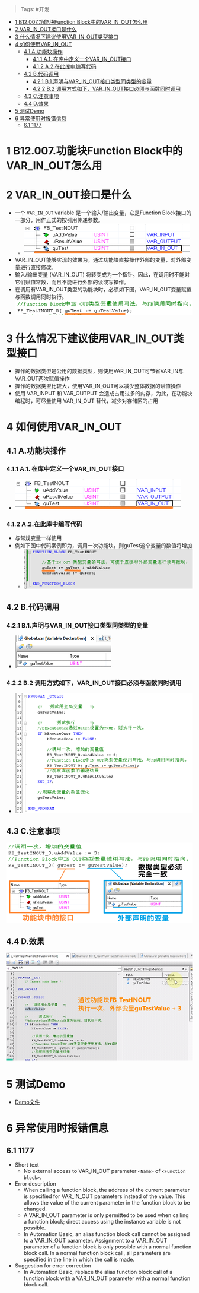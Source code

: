 > Tags: #开发
- [1 B12.007.功能块Function Block中的VAR_IN_OUT怎么用](#_1-b12007%E5%8A%9F%E8%83%BD%E5%9D%97function-block%E4%B8%AD%E7%9A%84var_in_out%E6%80%8E%E4%B9%88%E7%94%A8)
- [2 VAR_IN_OUT接口是什么](#_2-var_in_out%E6%8E%A5%E5%8F%A3%E6%98%AF%E4%BB%80%E4%B9%88)
- [3 什么情况下建议使用VAR_IN_OUT类型接口](#_3-%E4%BB%80%E4%B9%88%E6%83%85%E5%86%B5%E4%B8%8B%E5%BB%BA%E8%AE%AE%E4%BD%BF%E7%94%A8var_in_out%E7%B1%BB%E5%9E%8B%E6%8E%A5%E5%8F%A3)
- [4 如何使用VAR_IN_OUT](#_4-%E5%A6%82%E4%BD%95%E4%BD%BF%E7%94%A8var_in_out)
	- [4.1 A.功能块操作](#_41-a%E5%8A%9F%E8%83%BD%E5%9D%97%E6%93%8D%E4%BD%9C)
		- [4.1.1 A.1. 在库中定义一个VAR_IN_OUT接口](#_411-a1-%E5%9C%A8%E5%BA%93%E4%B8%AD%E5%AE%9A%E4%B9%89%E4%B8%80%E4%B8%AAvar_in_out%E6%8E%A5%E5%8F%A3)
		- [4.1.2 A.2.在此库中编写代码](#_412-a2%E5%9C%A8%E6%AD%A4%E5%BA%93%E4%B8%AD%E7%BC%96%E5%86%99%E4%BB%A3%E7%A0%81)
	- [4.2 B.代码调用](#_42-b%E4%BB%A3%E7%A0%81%E8%B0%83%E7%94%A8)
		- [4.2.1 B.1.声明与VAR_IN_OUT接口类型同类型的变量](#_421-b1%E5%A3%B0%E6%98%8E%E4%B8%8Evar_in_out%E6%8E%A5%E5%8F%A3%E7%B1%BB%E5%9E%8B%E5%90%8C%E7%B1%BB%E5%9E%8B%E7%9A%84%E5%8F%98%E9%87%8F)
		- [4.2.2 B.2 调用方式如下，VAR_IN_OUT接口必须与函数同时调用](#_422-b2-%E8%B0%83%E7%94%A8%E6%96%B9%E5%BC%8F%E5%A6%82%E4%B8%8B%EF%BC%8Cvar_in_out%E6%8E%A5%E5%8F%A3%E5%BF%85%E9%A1%BB%E4%B8%8E%E5%87%BD%E6%95%B0%E5%90%8C%E6%97%B6%E8%B0%83%E7%94%A8)
	- [4.3 C.注意事项](#_43-c%E6%B3%A8%E6%84%8F%E4%BA%8B%E9%A1%B9)
	- [4.4 D.效果](#_44-d%E6%95%88%E6%9E%9C)
- [5 测试Demo](#_5-%E6%B5%8B%E8%AF%95demo)
- [6 异常使用时报错信息](#_6-%E5%BC%82%E5%B8%B8%E4%BD%BF%E7%94%A8%E6%97%B6%E6%8A%A5%E9%94%99%E4%BF%A1%E6%81%AF)
	- [6.1 1177](#_61-1177)

# 1 B12.007.功能块Function Block中的VAR_IN_OUT怎么用

# 2 VAR_IN_OUT接口是什么

- 一个 `VAR_IN_OUT` variable 是一个输入/输出变量，它是Function Block接口的一部分，用作正式的按引用传递参数。
    - ![](FILES/007功能块Function%20Block中的VAR_IN_OUT怎么用/image-20230420171138782.png)
- VAR_IN_OUT能够实现的效果为，通过功能块直接操作外部的变量，对外部变量进行直接修改。
- 输入/输出变量 (VAR_IN_OUT) 将转变成为一个指针。因此，在调用时不能对它们赋值常数，而且不能进行外部的读或写操作。
- 在调用有VAR_IN_OUT类型的功能块时，必须如下图，VAR_IN_OUT变量赋值与函数调用同时执行。
- ![](FILES/007功能块Function%20Block中的VAR_IN_OUT怎么用/image-20230420171309463.png)

# 3 什么情况下建议使用VAR_IN_OUT类型接口

- 操作的数据类型是公用的数据类型，则使用VAR_IN_OUT可节省VAR_IN与VAR_OUT两次赋值操作
- 操作的数据类型比较大，使用VAR_IN_OUT可以减少整体数据的赋值操作
- 使用 VAR_INPUT 和 VAR_OUTPUT 会造成占用过多的内存，为此，在功能块编程时，可尽量使用 VAR_IN_OUT 替代，减少对存储区的占用

# 4 如何使用VAR_IN_OUT

## 4.1 A.功能块操作

### 4.1.1 A.1. 在库中定义一个VAR_IN_OUT接口

- ![](FILES/007功能块Function%20Block中的VAR_IN_OUT怎么用/image-20230420172621853.png)

### 4.1.2 A.2.在此库中编写代码

- 与常规变量一样使用
- 例如下图中代码案例即为，调用一次功能块，则guTest这个变量的数值将增加
    - ![](FILES/007功能块Function%20Block中的VAR_IN_OUT怎么用/image-20230420172739198.png)

## 4.2 B.代码调用

### 4.2.1 B.1.声明与VAR_IN_OUT接口类型同类型的变量

- ![](FILES/007功能块Function%20Block中的VAR_IN_OUT怎么用/image-20230420173736921.png)

### 4.2.2 B.2 调用方式如下，VAR_IN_OUT接口必须与函数同时调用

- ![](FILES/007功能块Function%20Block中的VAR_IN_OUT怎么用/image-20230420172927908.png)

## 4.3 C.注意事项

![](FILES/007功能块Function%20Block中的VAR_IN_OUT怎么用/image-20230420173722229.png)

## 4.4 D.效果

![](FILES/007功能块Function%20Block中的VAR_IN_OUT怎么用/TestVAR_IN_OUT.gif)

# 5 测试Demo

- [Demo文件](FILES/007功能块Function%20Block中的VAR_IN_OUT怎么用/Test_VAR_IN_OUT.7z)

# 6 异常使用时报错信息

## 6.1 1177

- Short text
    - No external access to VAR_IN_OUT parameter `<Name>` of `<Function block>`.
- Error description
    - When calling a function block, the address of the current parameter is specified for VAR_IN_OUT parameters instead of the value. This allows the value of the current parameter in the function block to be changed.
    - A VAR_IN_OUT parameter is only permitted to be used when calling a function block; direct access using the instance variable is not possible.
    - In Automation Basic, an alias function block call cannot be assigned to a VAR_IN_OUT parameter. Assignment to a VAR_IN_OUT parameter of a function block is only possible with a normal function block call. In a normal function block call, all parameters are specified in the line in which the call is made.
- Suggestion for error correction
    - In Automation Basic, replace the alias function block call of a function block with a VAR_IN_OUT parameter with a normal function block call.
